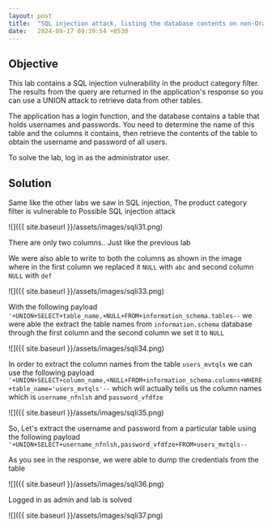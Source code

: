 ```yaml
---
layout: post
title:  "SQL injection attack, listing the database contents on non-Oracle databases"
date:   2024-09-17 09:39:54 +0530
---
```


## Objective 

This lab contains a SQL injection vulnerability in the product category filter. The results from the query are returned in the application's response so you can use a UNION attack to retrieve data from other tables.

The application has a login function, and the database contains a table that holds usernames and passwords. You need to determine the name of this table and the columns it contains, then retrieve the contents of the table to obtain the username and password of all users.

To solve the lab, log in as the administrator user. 

## Solution 

Same like the other labs we saw in SQL injection, The product category filter is vulnerable to Possible SQL injection attack

![]({{ site.baseurl }}/assets/images/sqli31.png)

There are only two columns.. Just like the previous lab 

We were also able to write to both the columns as shown in the image where in the first column we replaced it `NULL` with `abc` and second column `NULL` with `def`

![]({{ site.baseurl }}/assets/images/sqli33.png)

With the following payload `'+UNION+SELECT+table_name,+NULL+FROM+information_schema.tables--` we were able the extract the table names from `information.schema` database through the first column and the second column we set it to `NULL` 

![]({{ site.baseurl }}/assets/images/sqli34.png)

In order to extract the column names from the table `users_mvtqls` we can use the following payload `'+UNION+SELECT+column_name,+NULL+FROM+information_schema.columns+WHERE+table_name='users_mvtqls'--` which will actually tells us the column names which is `username_nfnlsh` and `password_vfdfze`

![]({{ site.baseurl }}/assets/images/sqli35.png)

So, Let's extract the username and password from a particular table using the following payload `'+UNION+SELECT+username_nfnlsh,password_vfdfze+FROM+users_mvtqls--`

As you see in the response, we were able to dump the credentials from the table 

![]({{ site.baseurl }}/assets/images/sqli36.png)

Logged in as admin and lab is solved 

![]({{ site.baseurl }}/assets/images/sqli37.png)
